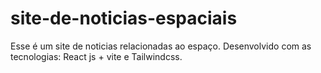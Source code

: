 # site-de-noticias-espaciais
Esse é um site de noticias relacionadas ao espaço. Desenvolvido com as tecnologias: React js + vite e Tailwindcss.
